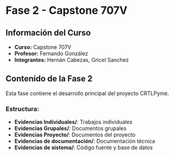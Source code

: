 # Fase 2 - Capstone 707V

## Información del Curso
- **Curso:** Capstone 707V
- **Profesor:** Fernando González
- **Integrantes:** Hernán Cabezas, Gricel Sanchez

## Contenido de la Fase 2
Esta fase contiene el desarrollo principal del proyecto CRTLPyme.

### Estructura:
- **Evidencias Individuales/**: Trabajos individuales
- **Evidencias Grupales/**: Documentos grupales
- **Evidencias Proyecto/**: Documentos del proyecto
- **Evidencias de documentación/**: Documentación técnica
- **Evidencias de sistema/**: Código fuente y base de datos

